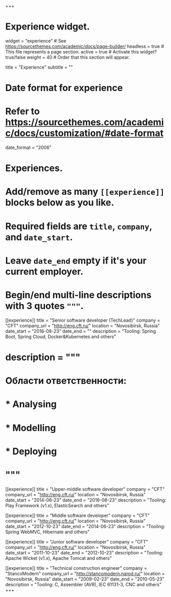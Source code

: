 +++
# Experience widget.
widget = "experience"  # See https://sourcethemes.com/academic/docs/page-builder/
headless = true  # This file represents a page section.
active = true  # Activate this widget? true/false
weight = 40  # Order that this section will appear.

title = "Experience"
subtitle = ""

# Date format for experience
#   Refer to https://sourcethemes.com/academic/docs/customization/#date-format
date_format = "2006"

# Experiences.
#   Add/remove as many `[[experience]]` blocks below as you like.
#   Required fields are `title`, `company`, and `date_start`.
#   Leave `date_end` empty if it's your current employer.
#   Begin/end multi-line descriptions with 3 quotes `"""`.

[[experience]]
  title = "Senior software developer (TechLead)"
  company = "CFT"
  company_url = "http://eng.cft.ru/"
  location = "Novosibirsk, Russia"
  date_start = "2016-08-23"
  date_end = ""
  description = "Tooling: Spring Boot, Spring Cloud, Docker&Kubernetes and others"
  # description = """
  # Области ответственности:

  # * Analysing
  # * Modelling
  # * Deploying
  # """

[[experience]]
  title = "Upper-middle software developer"
  company = "CFT"
  company_url = "http://eng.cft.ru/"
  location = "Novosibirsk, Russia"
  date_start = "2014-06-23"
  date_end = "2016-08-23"
  description = "Tooling: Play Framework (v1.x), ElasticSearch and others"

[[experience]]
  title = "Middle software developer"
  company = "CFT"
  company_url = "http://eng.cft.ru/"
  location = "Novosibirsk, Russia"
  date_start = "2012-10-23"
  date_end = "2014-06-23"
  description = "Tooling: Spring WebMVC, Hibernate and others"

[[experience]]
  title = "Junior software developer"
  company = "CFT"
  company_url = "http://eng.cft.ru/"
  location = "Novosibirsk, Russia"
  date_start = "2011-10-23"
  date_end = "2012-10-23"
  description = "Tooling: Apache Wicket (v1.x), Apache Tomcat and others"

[[experience]]
  title = "Technical construction engineer"
  company = "StancoModern"
  company_url = "http://stancomodern.narod.ru/"
  location = "Novosibirsk, Russia"
  date_start = "2009-02-23"
  date_end = "2010-05-23"
  description = "Tooling: C, Assembler (AVR), IEC 61131-3, CNC and others"
+++
